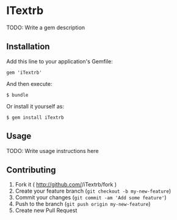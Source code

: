 # ITextrb

TODO: Write a gem description

## Installation

Add this line to your application's Gemfile:

    gem 'iTextrb'

And then execute:

    $ bundle

Or install it yourself as:

    $ gem install iTextrb

## Usage

TODO: Write usage instructions here

## Contributing

1. Fork it ( http://github.com/<my-github-username>/iTextrb/fork )
2. Create your feature branch (`git checkout -b my-new-feature`)
3. Commit your changes (`git commit -am 'Add some feature'`)
4. Push to the branch (`git push origin my-new-feature`)
5. Create new Pull Request
